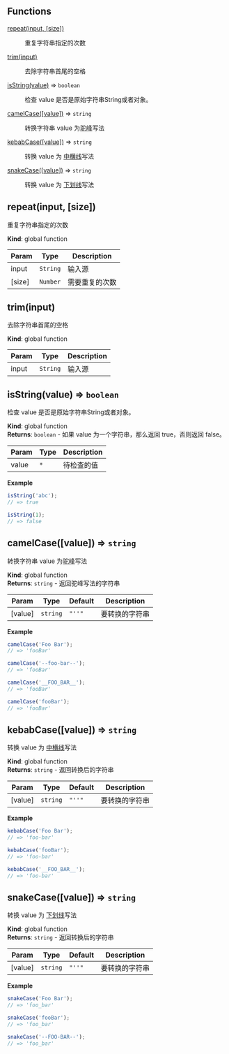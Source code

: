 ## Functions

<dl>
<dt><a href="#repeat">repeat(input, [size])</a></dt>
<dd><p>重复字符串指定的次数</p>
</dd>
<dt><a href="#trim">trim(input)</a></dt>
<dd><p>去除字符串首尾的空格</p>
</dd>
<dt><a href="#isString">isString(value)</a> ⇒ <code>boolean</code></dt>
<dd><p>检查 value 是否是原始字符串String或者对象。</p>
</dd>
<dt><a href="#camelCase">camelCase([value])</a> ⇒ <code>string</code></dt>
<dd><p>转换字符串 value 为<a href="https://en.wikipedia.org/wiki/CamelCase">驼峰</a>写法</p>
</dd>
<dt><a href="#kebabCase">kebabCase([value])</a> ⇒ <code>string</code></dt>
<dd><p>转换 value 为 <a href="https://en.wikipedia.org/wiki/Letter_case#Special_case_styles">中横线</a>写法</p>
</dd>
<dt><a href="#snakeCase">snakeCase([value])</a> ⇒ <code>string</code></dt>
<dd><p>转换 value 为 <a href="https://en.wikipedia.org/wiki/Snake_case">下划线</a>写法</p>
</dd>
</dl>

<a name="repeat"></a>

## repeat(input, [size])
重复字符串指定的次数

**Kind**: global function  

| Param | Type | Description |
| --- | --- | --- |
| input | <code>String</code> | 输入源 |
| [size] | <code>Number</code> | 需要重复的次数 |

<a name="trim"></a>

## trim(input)
去除字符串首尾的空格

**Kind**: global function  

| Param | Type | Description |
| --- | --- | --- |
| input | <code>String</code> | 输入源 |

<a name="isString"></a>

## isString(value) ⇒ <code>boolean</code>
检查 value 是否是原始字符串String或者对象。

**Kind**: global function  
**Returns**: <code>boolean</code> - 如果 value 为一个字符串，那么返回 true，否则返回 false。  

| Param | Type | Description |
| --- | --- | --- |
| value | <code>\*</code> | 待检查的值 |

**Example**  
```js
isString('abc');
// => true

isString(1);
// => false
```
<a name="camelCase"></a>

## camelCase([value]) ⇒ <code>string</code>
转换字符串 value 为[驼峰](https://en.wikipedia.org/wiki/CamelCase)写法

**Kind**: global function  
**Returns**: <code>string</code> - 返回驼峰写法的字符串  

| Param | Type | Default | Description |
| --- | --- | --- | --- |
| [value] | <code>string</code> | <code>&quot;&#x27;&#x27;&quot;</code> | 要转换的字符串 |

**Example**  
```js
camelCase('Foo Bar');
// => 'fooBar'

camelCase('--foo-bar--');
// => 'fooBar'

camelCase('__FOO_BAR__');
// => 'fooBar'

camelCase('fooBar');
// => 'fooBar'
```
<a name="kebabCase"></a>

## kebabCase([value]) ⇒ <code>string</code>
转换 value 为 [中横线](https://en.wikipedia.org/wiki/Letter_case#Special_case_styles)写法

**Kind**: global function  
**Returns**: <code>string</code> - 返回转换后的字符串  

| Param | Type | Default | Description |
| --- | --- | --- | --- |
| [value] | <code>string</code> | <code>&quot;&#x27;&#x27;&quot;</code> | 要转换的字符串 |

**Example**  
```js
kebabCase('Foo Bar');
// => 'foo-bar'

kebabCase('fooBar');
// => 'foo-bar'

kebabCase('__FOO_BAR__');
// => 'foo-bar'
```
<a name="snakeCase"></a>

## snakeCase([value]) ⇒ <code>string</code>
转换 value 为 [下划线](https://en.wikipedia.org/wiki/Snake_case)写法

**Kind**: global function  
**Returns**: <code>string</code> - 返回转换后的字符串  

| Param | Type | Default | Description |
| --- | --- | --- | --- |
| [value] | <code>string</code> | <code>&quot;&#x27;&#x27;&quot;</code> | 要转换的字符串 |

**Example**  
```js
snakeCase('Foo Bar');
// => 'foo_bar'

snakeCase('fooBar');
// => 'foo_bar'

snakeCase('--FOO-BAR--');
// => 'foo_bar'
```
